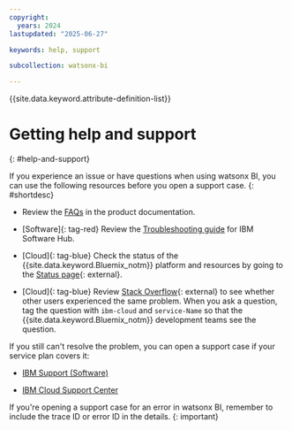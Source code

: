 ```yaml
---
copyright:
  years: 2024
lastupdated: "2025-06-27"

keywords: help, support

subcollection: watsonx-bi

---
```


{{site.data.keyword.attribute-definition-list}}

# Getting help and support 
{: #help-and-support}

If you experience an issue or have questions when using watsonx BI, you can use the following resources before you open a support case. {: #shortdesc}

* Review the [FAQs](/docs/watsonx-bi?topic=watsonx-bi-my-service-faqs) in the product documentation.

* [Software]{: tag-red} Review the [Troubleshooting guide](https://www.ibm.com/docs/en/software-hub/5.2.x?topic=troubleshooting) for IBM Software Hub.

* [Cloud]{: tag-blue} Check the status of the {{site.data.keyword.Bluemix_notm}} platform and resources by going to the [Status page](https://cloud.ibm.com/status){: external}.

* [Cloud]{: tag-blue} Review [Stack Overflow](https://stackoverflow.com/questions/tagged/ibm-cloud){: external} to see whether other users experienced the same problem. When you ask a question, tag the question with `ibm-cloud` and `service-Name` so that the {{site.data.keyword.Bluemix_notm}} development teams see the question. 

If you still can't resolve the problem, you can open a support case if your service plan covers it:

- [IBM Support (Software)](https://www.ibm.com/mysupport/s/?language=en_US) 

- [IBM Cloud Support Center](https://cloud.ibm.com/unifiedsupport/supportcenter)

If you're opening a support case for an error in watsonx BI, remember to include the trace ID or error ID in the details. 
{: important}
